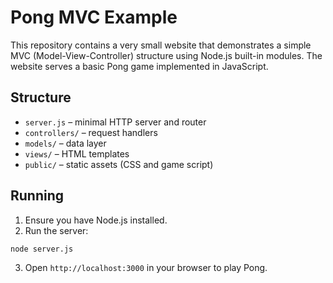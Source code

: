 # Pong MVC Example

This repository contains a very small website that demonstrates a simple MVC (Model-View-Controller) structure using Node.js built-in modules. The website serves a basic Pong game implemented in JavaScript.

## Structure
- `server.js` – minimal HTTP server and router
- `controllers/` – request handlers
- `models/` – data layer
- `views/` – HTML templates
- `public/` – static assets (CSS and game script)

## Running

1. Ensure you have Node.js installed.
2. Run the server:

```bash
node server.js
```

3. Open `http://localhost:3000` in your browser to play Pong.
